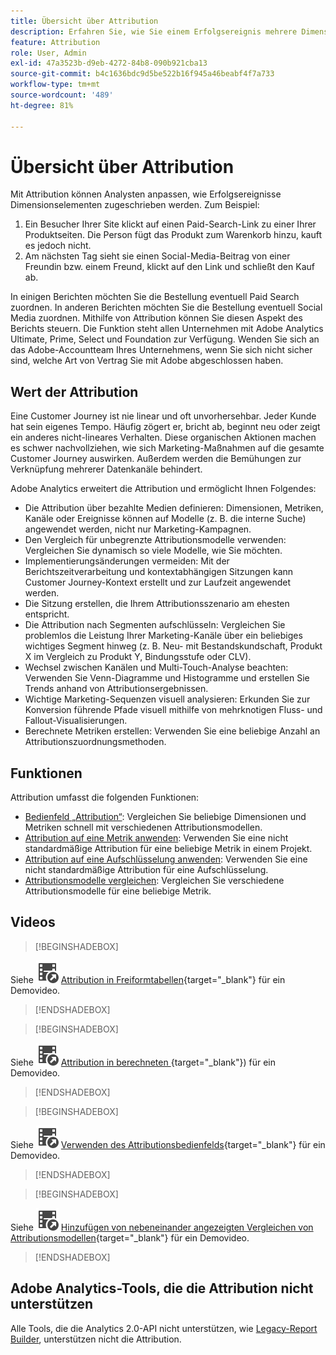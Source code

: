 ```yaml
---
title: Übersicht über Attribution
description: Erfahren Sie, wie Sie einem Erfolgsereignis mehrere Dimensionselemente zuordnen können.
feature: Attribution
role: User, Admin
exl-id: 47a3523b-d9eb-4272-84b8-090b921cba13
source-git-commit: b4c1636bdc9d5be522b16f945a46beabf4f7a733
workflow-type: tm+mt
source-wordcount: '489'
ht-degree: 81%

---
```


# Übersicht über Attribution

Mit Attribution können Analysten anpassen, wie Erfolgsereignisse Dimensionselementen zugeschrieben werden. Zum Beispiel:

1. Ein Besucher Ihrer Site klickt auf einen Paid-Search-Link zu einer Ihrer Produktseiten. Die Person fügt das Produkt zum Warenkorb hinzu, kauft es jedoch nicht.
2. Am nächsten Tag sieht sie einen Social-Media-Beitrag von einer Freundin bzw. einem Freund, klickt auf den Link und schließt den Kauf ab.

In einigen Berichten möchten Sie die Bestellung eventuell Paid Search zuordnen. In anderen Berichten möchten Sie die Bestellung eventuell Social Media zuordnen. Mithilfe von Attribution können Sie diesen Aspekt des Berichts steuern. Die Funktion steht allen Unternehmen mit Adobe Analytics Ultimate, Prime, Select und Foundation zur Verfügung. Wenden Sie sich an das Adobe-Accountteam Ihres Unternehmens, wenn Sie sich nicht sicher sind, welche Art von Vertrag Sie mit Adobe abgeschlossen haben.

## Wert der Attribution

Eine Customer Journey ist nie linear und oft unvorhersehbar. Jeder Kunde hat sein eigenes Tempo. Häufig zögert er, bricht ab, beginnt neu oder zeigt ein anderes nicht-lineares Verhalten. Diese organischen Aktionen machen es schwer nachvollziehen, wie sich Marketing-Maßnahmen auf die gesamte Customer Journey auswirken. Außerdem werden die Bemühungen zur Verknüpfung mehrerer Datenkanäle behindert.

<!--
![Attribution problem](assets/attribution_iq_problem.png)
-->

Adobe Analytics erweitert die Attribution und ermöglicht Ihnen Folgendes:

* Die Attribution über bezahlte Medien definieren: Dimensionen, Metriken, Kanäle oder Ereignisse können auf Modelle (z. B. die interne Suche) angewendet werden, nicht nur Marketing-Kampagnen.
* Den Vergleich für unbegrenzte Attributionsmodelle verwenden: Vergleichen Sie dynamisch so viele Modelle, wie Sie möchten.
* Implementierungsänderungen vermeiden: Mit der Berichtszeitverarbeitung und kontextabhängigen Sitzungen kann Customer Journey-Kontext erstellt und zur Laufzeit angewendet werden.
* Die Sitzung erstellen, die Ihrem Attributionsszenario am ehesten entspricht.
* Die Attribution nach Segmenten aufschlüsseln: Vergleichen Sie problemlos die Leistung Ihrer Marketing-Kanäle über ein beliebiges wichtiges Segment hinweg (z. B. Neu- mit Bestandskundschaft, Produkt X im Vergleich zu Produkt Y, Bindungsstufe oder CLV).
* Wechsel zwischen Kanälen und Multi-Touch-Analyse beachten: Verwenden Sie Venn-Diagramme und Histogramme und erstellen Sie Trends anhand von Attributionsergebnissen.
* Wichtige Marketing-Sequenzen visuell analysieren: Erkunden Sie zur Konversion führende Pfade visuell mithilfe von mehrknotigen Fluss- und Fallout-Visualisierungen.
* Berechnete Metriken erstellen: Verwenden Sie eine beliebige Anzahl an Attributionszuordnungsmethoden.

## Funktionen

Attribution umfasst die folgenden Funktionen:

* [Bedienfeld „Attribution“](../c-panels/attribution.md): Vergleichen Sie beliebige Dimensionen und Metriken schnell mit verschiedenen Attributionsmodellen.
* [Attribution auf eine Metrik anwenden](../visualizations/freeform-table/column-row-settings/column-settings.md): Verwenden Sie eine nicht standardmäßige Attribution für eine beliebige Metrik in einem Projekt.
* [Attribution auf eine Aufschlüsselung anwenden](../components/dimensions/t-breakdown-fa.md): Verwenden Sie eine nicht standardmäßige Attribution für eine Aufschlüsselung.
* [Attributionsmodelle vergleichen](../components/apply-create-metrics.md): Vergleichen Sie verschiedene Attributionsmodelle für eine beliebige Metrik.

## Videos


>[!BEGINSHADEBOX]

Siehe ![VideoCheckedOut](/help/assets/icons/VideoCheckedOut.svg) [Attribution in Freiformtabellen](https://video.tv.adobe.com/v/23136?quality=12&learn=on){target="_blank"} für ein Demovideo.

>[!ENDSHADEBOX]


>[!BEGINSHADEBOX]

Siehe ![VideoCheckedOut](/help/assets/icons/VideoCheckedOut.svg) [Attribution in berechneten ](https://video.tv.adobe.com/v/23140?quality=12&learn=on){target="_blank"}) für ein Demovideo.

>[!ENDSHADEBOX]


>[!BEGINSHADEBOX]

Siehe ![VideoCheckedOut](/help/assets/icons/VideoCheckedOut.svg) [Verwenden des Attributionsbedienfelds](https://video.tv.adobe.com/v/23139?quality=12&learn=on){target="_blank"} für ein Demovideo.

>[!ENDSHADEBOX]


>[!BEGINSHADEBOX]

Siehe ![VideoCheckedOut](/help/assets/icons/VideoCheckedOut.svg) [Hinzufügen von nebeneinander angezeigten Vergleichen von Attributionsmodellen](https://video.tv.adobe.com/v/23651?quality=12&learn=on){target="_blank"} für ein Demovideo.

>[!ENDSHADEBOX]


## Adobe Analytics-Tools, die die Attribution nicht unterstützen

Alle Tools, die die Analytics 2.0-API nicht unterstützen, wie [Legacy-Report Builder](/help/analyze/legacy-report-builder/home.md), unterstützen nicht die Attribution.
